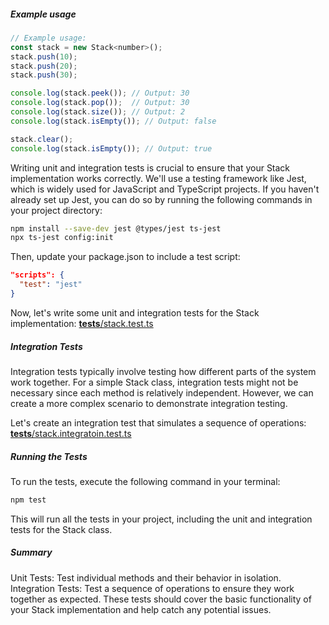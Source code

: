 ##### Example usage

```javascript
// Example usage:
const stack = new Stack<number>();
stack.push(10);
stack.push(20);
stack.push(30);

console.log(stack.peek()); // Output: 30
console.log(stack.pop());  // Output: 30
console.log(stack.size()); // Output: 2
console.log(stack.isEmpty()); // Output: false

stack.clear();
console.log(stack.isEmpty()); // Output: true
```

Writing unit and integration tests is crucial to ensure that your Stack implementation works correctly. We'll use a testing framework like Jest, which is widely used for JavaScript and TypeScript projects. If you haven't already set up Jest, you can do so by running the following commands in your project directory:

```sh
npm install --save-dev jest @types/jest ts-jest
npx ts-jest config:init
```
Then, update your package.json to include a test script:

```json
"scripts": {
  "test": "jest"
}
```

Now, let's write some unit and integration tests for the Stack implementation: [__tests__/stack.test.ts](__tests__/stack.test.ts)

##### Integration Tests
Integration tests typically involve testing how different parts of the system work together. For a simple Stack class, integration tests might not be necessary since each method is relatively independent. However, we can create a more complex scenario to demonstrate integration testing.

Let's create an integration test that simulates a sequence of operations: [__tests__/stack.integratoin.test.ts](__tests__/stack.integration.test.ts)

##### Running the Tests
To run the tests, execute the following command in your terminal:
```sh
npm test
```

This will run all the tests in your project, including the unit and integration tests for the Stack class.

##### Summary
Unit Tests: Test individual methods and their behavior in isolation.
Integration Tests: Test a sequence of operations to ensure they work together as expected.
These tests should cover the basic functionality of your Stack implementation and help catch any potential issues.
